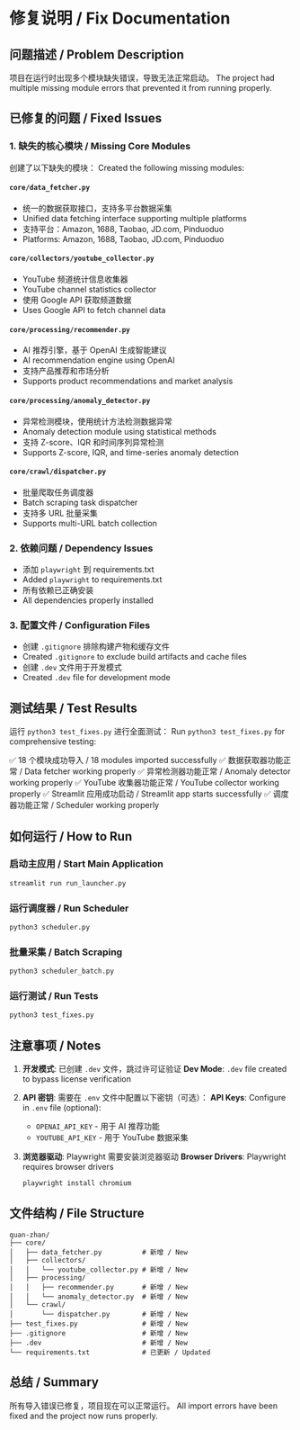 # 修复说明 / Fix Documentation

## 问题描述 / Problem Description

项目在运行时出现多个模块缺失错误，导致无法正常启动。
The project had multiple missing module errors that prevented it from running properly.

## 已修复的问题 / Fixed Issues

### 1. 缺失的核心模块 / Missing Core Modules

创建了以下缺失的模块：
Created the following missing modules:

#### `core/data_fetcher.py`
- 统一的数据获取接口，支持多平台数据采集
- Unified data fetching interface supporting multiple platforms
- 支持平台：Amazon, 1688, Taobao, JD.com, Pinduoduo
- Platforms: Amazon, 1688, Taobao, JD.com, Pinduoduo

#### `core/collectors/youtube_collector.py`
- YouTube 频道统计信息收集器
- YouTube channel statistics collector
- 使用 Google API 获取频道数据
- Uses Google API to fetch channel data

#### `core/processing/recommender.py`
- AI 推荐引擎，基于 OpenAI 生成智能建议
- AI recommendation engine using OpenAI
- 支持产品推荐和市场分析
- Supports product recommendations and market analysis

#### `core/processing/anomaly_detector.py`
- 异常检测模块，使用统计方法检测数据异常
- Anomaly detection module using statistical methods
- 支持 Z-score、IQR 和时间序列异常检测
- Supports Z-score, IQR, and time-series anomaly detection

#### `core/crawl/dispatcher.py`
- 批量爬取任务调度器
- Batch scraping task dispatcher
- 支持多 URL 批量采集
- Supports multi-URL batch collection

### 2. 依赖问题 / Dependency Issues

- 添加 `playwright` 到 requirements.txt
- Added `playwright` to requirements.txt
- 所有依赖已正确安装
- All dependencies properly installed

### 3. 配置文件 / Configuration Files

- 创建 `.gitignore` 排除构建产物和缓存文件
- Created `.gitignore` to exclude build artifacts and cache files
- 创建 `.dev` 文件用于开发模式
- Created `.dev` file for development mode

## 测试结果 / Test Results

运行 `python3 test_fixes.py` 进行全面测试：
Run `python3 test_fixes.py` for comprehensive testing:

✅ 18 个模块成功导入 / 18 modules imported successfully
✅ 数据获取器功能正常 / Data fetcher working properly
✅ 异常检测器功能正常 / Anomaly detector working properly
✅ YouTube 收集器功能正常 / YouTube collector working properly
✅ Streamlit 应用成功启动 / Streamlit app starts successfully
✅ 调度器功能正常 / Scheduler working properly

## 如何运行 / How to Run

### 启动主应用 / Start Main Application
```bash
streamlit run run_launcher.py
```

### 运行调度器 / Run Scheduler
```bash
python3 scheduler.py
```

### 批量采集 / Batch Scraping
```bash
python3 scheduler_batch.py
```

### 运行测试 / Run Tests
```bash
python3 test_fixes.py
```

## 注意事项 / Notes

1. **开发模式**: 已创建 `.dev` 文件，跳过许可证验证
   **Dev Mode**: `.dev` file created to bypass license verification

2. **API 密钥**: 需要在 `.env` 文件中配置以下密钥（可选）：
   **API Keys**: Configure in `.env` file (optional):
   - `OPENAI_API_KEY` - 用于 AI 推荐功能
   - `YOUTUBE_API_KEY` - 用于 YouTube 数据采集

3. **浏览器驱动**: Playwright 需要安装浏览器驱动
   **Browser Drivers**: Playwright requires browser drivers
   ```bash
   playwright install chromium
   ```

## 文件结构 / File Structure

```
quan-zhan/
├── core/
│   ├── data_fetcher.py          # 新增 / New
│   ├── collectors/
│   │   └── youtube_collector.py # 新增 / New
│   ├── processing/
│   │   ├── recommender.py       # 新增 / New
│   │   └── anomaly_detector.py  # 新增 / New
│   └── crawl/
│       └── dispatcher.py        # 新增 / New
├── test_fixes.py                # 新增 / New
├── .gitignore                   # 新增 / New
├── .dev                         # 新增 / New
└── requirements.txt             # 已更新 / Updated
```

## 总结 / Summary

所有导入错误已修复，项目现在可以正常运行。
All import errors have been fixed and the project now runs properly.
